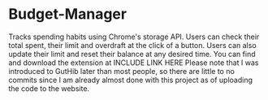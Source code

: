 # Budget-Manager
 Tracks spending habits using Chrome's storage API. Users can check their total spent, their limit and overdraft at the click of a button. Users can also update their limit and reset their balance at any desired time.  You can find and download the extension at INCLUDE LINK HERE  Please note that I was introduced to GutHib later than most people, so there are little to no commits since I am already almost done with this project as of uploading the code to the website.

